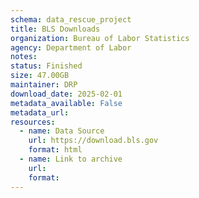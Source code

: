 ```yaml
---
schema: data_rescue_project 
title: BLS Downloads
organization: Bureau of Labor Statistics
agency: Department of Labor
notes: 
status: Finished
size: 47.00GB
maintainer: DRP
download_date: 2025-02-01
metadata_available: False
metadata_url: 
resources:
  - name: Data Source
    url: https://download.bls.gov
    format: html
  - name: Link to archive
    url: 
    format: 
---
```

